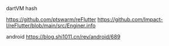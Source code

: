 
dartVM hash

https://github.com/ptswarm/reFlutter
https://github.com/Impact-I/reFlutter/blob/main/src/Enginer.info


android https://blog.shi1011.cn/rev/android/689